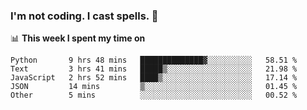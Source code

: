 ### I'm not coding. I cast spells. 🎩

📊 **This week I spent my time on**
<!--START_SECTION:waka-->
```text
Python       9 hrs 48 mins   ██████████████▓░░░░░░░░░░   58.51 % 
Text         3 hrs 41 mins   █████▒░░░░░░░░░░░░░░░░░░░   21.98 % 
JavaScript   2 hrs 52 mins   ████▒░░░░░░░░░░░░░░░░░░░░   17.14 % 
JSON         14 mins         ▒░░░░░░░░░░░░░░░░░░░░░░░░   01.45 % 
Other        5 mins          ░░░░░░░░░░░░░░░░░░░░░░░░░   00.52 % 
```
<!--END_SECTION:waka-->
